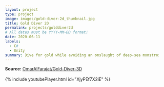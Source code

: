 ```yaml
---
layout: project
type: project
image: images/gold-diver-2d_thumbnail.jpg
title: Gold Diver 2D
permalink: projects/golddiver2d
# All dates must be YYYY-MM-DD format!
date: 2020-06-11
labels:
  - C#
  - Unity
summary: Dive for gold while avoiding an onslaught of deep-sea monstrosities!
---
```

**Source:** <a href="https://github.com/OmarAlFarajat/Gold-Diver-2D"><i class="large github icon"></i>OmarAlFarajat/Gold-Diver-3D</a>  
<br>
{% include youtubePlayer.html id="XjyPEf7X2iE" %}  
<br>